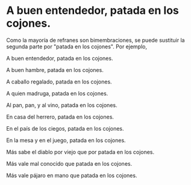 # A buen entendedor, patada en los cojones.

Como la mayoría de refranes son bimembraciones, se puede sustituir la segunda parte por "patada en los cojones". Por ejemplo,



A buen entendedor, patada en los cojones.

A buen hambre, patada en los cojones.

A caballo regalado, patada en los cojones.

A quien madruga, patada en los cojones.

Al pan, pan, y al vino, patada en los cojones.

En casa del herrero, patada en los cojones.

En el país de los ciegos, patada en los cojones.

En la mesa y en el juego, patada en los cojones.

Más sabe el diablo por viejo que por patada en los cojones.

Más vale mal conocido que patada en los cojones.

Más vale pájaro en mano que patada en los cojones.



